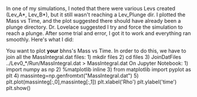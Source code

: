 In one of my simulations, I noted that there were various Levs created (Lev_A*, Lev_B*), but it still wasn't reaching a Lev_Plunge dir. I plotted the Mass vs Time, and the plot suggested there should have already been a plunge directory.
Dr. Lovelace suggested I try and force the simulation to reach a plunge. 
After some trial and error, I got it to work and everything ran smoothly.
Here's what I did:

You want to plot **your** bhns's Mass vs Time. 
     In order to do this, we have to join all the MassIntegral.dat files:
        1) mkdir files
        2) cd files
        3) JoinDatFiles ../Lev0_*/Run/MassIntegral.dat > MassIntegral.dat 
     On Jupyter Notebook:
        1) import numpy as np
        2) %matplotlib inline 
        3) from matplotlib import pyplot as plt
        4) massinteg=np.genfromtxt("MassIntegral.dat")
        5) plt.plot(massinteg[:,0],massinteg[:,1])
           plt.xlabel('Rho')
           plt.ylabel('time')
           plt.show()

